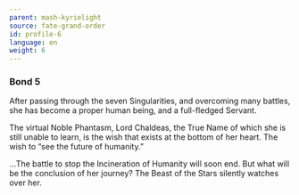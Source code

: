 ```yaml
---
parent: mash-kyrielight
source: fate-grand-order
id: profile-6
language: en
weight: 6
---
```


### Bond 5

After passing through the seven Singularities, and overcoming many battles, she has become a proper human being, and a full-fledged Servant.

The virtual Noble Phantasm, Lord Chaldeas, the True Name of which she is still unable to learn, is the wish that exists at the bottom of her heart.
The wish to “see the future of humanity.”

…The battle to stop the Incineration of Humanity will soon end.
But what will be the conclusion of her journey?
The Beast of the Stars silently watches over her.
